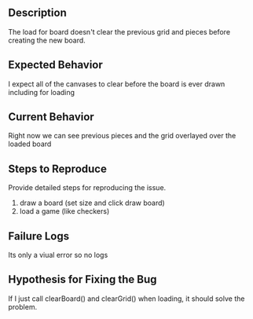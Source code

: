 ## Description

The load for board doesn't clear the previous grid and pieces before creating the new board.

## Expected Behavior

I expect all of the canvases to clear before the board is ever drawn including for loading

## Current Behavior

Right now we can see previous pieces and the grid overlayed over the loaded board

## Steps to Reproduce

Provide detailed steps for reproducing the issue.

 1. draw a board (set size and click draw board)
 1. load a game (like checkers)

## Failure Logs

Its only a viual error so no logs

## Hypothesis for Fixing the Bug

If I just call clearBoard() and clearGrid() when loading, it should solve the problem.